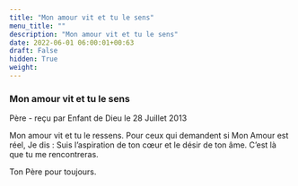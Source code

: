 ```yaml
---
title: "Mon amour vit et tu le sens"
menu_title: ""
description: "Mon amour vit et tu le sens"
date: 2022-06-01 06:00:01+00:63
draft: False
hidden: True
weight:
---
```

### Mon amour vit et tu le sens

Père - reçu par Enfant de Dieu le 28 Juillet 2013

Mon amour vit et tu le ressens. Pour ceux qui demandent si Mon Amour est réel, Je dis : Suis l’aspiration de ton cœur et le désir de ton âme. C’est là que tu me rencontreras.

Ton Père pour toujours.




